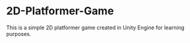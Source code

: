 # 2D-Platformer-Game

This is a simple 2D platformer game created in Unity Engine for learning purposes.
